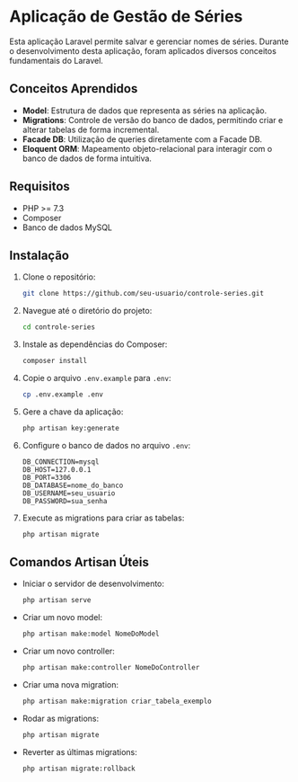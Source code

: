 # Aplicação de Gestão de Séries

Esta aplicação Laravel permite salvar e gerenciar nomes de séries. Durante o desenvolvimento desta aplicação, foram aplicados diversos conceitos fundamentais do Laravel.

## Conceitos Aprendidos

- **Model**: Estrutura de dados que representa as séries na aplicação.
- **Migrations**: Controle de versão do banco de dados, permitindo criar e alterar tabelas de forma incremental.
- **Facade DB**: Utilização de queries diretamente com a Facade DB.
- **Eloquent ORM**: Mapeamento objeto-relacional para interagir com o banco de dados de forma intuitiva.

## Requisitos

- PHP >= 7.3
- Composer
- Banco de dados MySQL

## Instalação

1. Clone o repositório:
    ```bash
    git clone https://github.com/seu-usuario/controle-series.git
    ```
2. Navegue até o diretório do projeto:
    ```bash
    cd controle-series
    ```
3. Instale as dependências do Composer:
    ```bash
    composer install
    ```
4. Copie o arquivo `.env.example` para `.env`:
    ```bash
    cp .env.example .env
    ```
5. Gere a chave da aplicação:
    ```bash
    php artisan key:generate
    ```
6. Configure o banco de dados no arquivo `.env`:
    ```dotenv
    DB_CONNECTION=mysql
    DB_HOST=127.0.0.1
    DB_PORT=3306
    DB_DATABASE=nome_do_banco
    DB_USERNAME=seu_usuario
    DB_PASSWORD=sua_senha
    ```
7. Execute as migrations para criar as tabelas:
    ```bash
    php artisan migrate
    ```

## Comandos Artisan Úteis

- Iniciar o servidor de desenvolvimento:
    ```bash
    php artisan serve
    ```

- Criar um novo model:
    ```bash
    php artisan make:model NomeDoModel
    ```

- Criar um novo controller:
    ```bash
    php artisan make:controller NomeDoController
    ```

- Criar uma nova migration:
    ```bash
    php artisan make:migration criar_tabela_exemplo
    ```

- Rodar as migrations:
    ```bash
    php artisan migrate
    ```

- Reverter as últimas migrations:
    ```bash
    php artisan migrate:rollback
    ```
